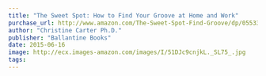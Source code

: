 ```yaml
---
title: "The Sweet Spot: How to Find Your Groove at Home and Work"
purchase_url: http://www.amazon.com/The-Sweet-Spot-Find-Groove/dp/0553392042%3FSubscriptionId%3DAKIAIVZLK2PABGQI2KAQ%26tag%3Deverrail-20%26linkCode%3Dxm2%26camp%3D2025%26creative%3D165953%26creativeASIN%3D0553392042
author: "Christine Carter Ph.D."
publisher: "Ballantine Books"
date: 2015-06-16
image: http://ecx.images-amazon.com/images/I/51DJc9cnjkL._SL75_.jpg
tags:
---
```


